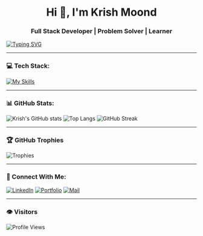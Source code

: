 <h1 align="center">Hi 👋, I'm Krish Moond</h1>
<h3 align="center">Full Stack Developer | Problem Solver | Learner</h3>

[![Typing SVG](https://readme-typing-svg.demolab.com/?lines=Welcome+to+my+GitHub!;I+love+building+interactive+apps)](https://git.io/typing-svg)

---

### 💻 Tech Stack:
[![My Skills](https://skillicons.dev/icons?i=python,django,react,html,css,js,git,github,mysql)](https://skillicons.dev)

---

### 📊 GitHub Stats:
![Krish's GitHub stats](https://github-readme-stats.vercel.app/api?username=krishmoond&show_icons=true&theme=radical)
![Top Langs](https://github-readme-stats.vercel.app/api/top-langs/?username=krishmoond&layout=compact&theme=tokyonight)
![GitHub Streak](https://streak-stats.demolab.com?user=krishmoond&theme=highcontrast)

---

### 🏆 GitHub Trophies
![Trophies](https://github-profile-trophy.vercel.app/?username=krishmoond&theme=dracula)

---

### 🔗 Connect With Me:
[![LinkedIn](https://img.shields.io/badge/-LinkedIn-blue?logo=linkedin&logoColor=white)](https://linkedin.com/in/krishmoond)
[![Portfolio](https://img.shields.io/badge/Portfolio-Website-green)](https://your-portfolio-link.com)
[![Mail](https://img.shields.io/badge/Email-krishmoond@gmail.com-red)](mailto:krishmoond@gmail.com)

---

### 👁️ Visitors
![Profile Views](https://komarev.com/ghpvc/?username=krishmoond&color=green)
